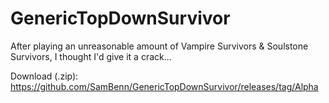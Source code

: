 # GenericTopDownSurvivor

After playing an unreasonable amount of Vampire Survivors & Soulstone Survivors, I thought I'd give it a crack...

Download (.zip): https://github.com/SamBenn/GenericTopDownSurvivor/releases/tag/Alpha
